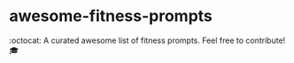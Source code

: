 # awesome-fitness-prompts
:octocat: A curated awesome list of fitness prompts. Feel free to contribute! 🎓
